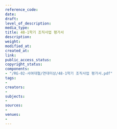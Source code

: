 ```yaml
---
reference_code: 
date: 
draft: 
level_of_description: 
media_type: 
title: 48-1학기 조직사업 평가서
description: 
weight: 
modified_at: 
created_at: 
link: 
public_access_status: 
copyright_status: 
components:
- "/RG-02-서여대협/연대미상/48-1학기 조직사업 평가서.pdf"
tags:
- 
creators:
- 
subjects:
- 
sources:
- 
venues:
- 
---
```

